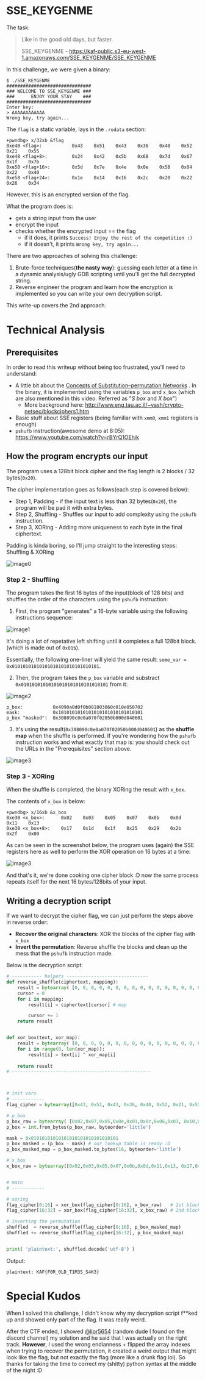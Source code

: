 # SSE_KEYGENME

The task:
>Like in the good old days, but faster.
>
>SSE_KEYGENME - https://kaf-public.s3-eu-west-1.amazonaws.com/SSE_KEYGENME/SSE_KEYGENME

In this challenge, we were given a binary:
```
$ ./SSE_KEYGENME
###############################
### WELCOME TO SSE_KEYGENME ###
###      ENJOY YOUR STAY    ###
###############################
Enter key:
> AAAAAAAAAAAA
Wrong key, try again...
```

The ``flag`` is a static variable, lays in the ``.rodata`` section:
```
+pwndbg> x/32xb &flag
0xe40 <flag>:           0x43    0x51    0x43    0x36    0x40    0x52    0x21    0x55
0xe48 <flag+8>:         0x24    0x42    0x5b    0x68    0x7d    0x67    0x1f    0x7b
0xe50 <flag+16>:        0x5d    0x7e    0x4e    0x0e    0x58    0x04    0x22    0x40
0xe58 <flag+24>:        0x1e    0x14    0x16    0x2c    0x20    0x22    0x26    0x34
```

However, this is an encrypted version of the flag.

What the program does is:
* gets a string input from the user
* encrypt the input
* checks whether the encrypted input == the flag
  * if it does, it prints ``Success! Enjoy the rest of the competition :)``
  * if it doesn't, it prints ``Wrong key, try again...``

There are two approaches of solving this challenge:

1. Brute-force techniques(**the nasty way**): guessing each letter at a time in a dynamic analysis/ugly GDB scripting until you'll get the full decrypted string.
2. Reverse engineer the program and learn how the encryption is implemented so you can write your own decryption script.

This write-up covers the 2nd approach. 

# Technical Analysis

## Prerequisites
In order to read this writeup without being too frustrated, you'll need to understand:
* A little bit about the [Concepts of Substitution–permutation Networks](https://www.youtube.com/watch?v=DLjzI5dX8jc) . In the binary, it is implemented using the variables ``p_box`` and ``x_box`` (which are also mentioned in this video. Referred as "*S box* and *X box*")
  * More background here: http://www.eng.tau.ac.il/~yash/crypto-netsec/blockciphers1.htm
* Basic stuff about SSE registers (being familiar with ``xmm0``, ``xmm1`` registers is enough)
* ``pshufb`` instruction(awesome demo at 8:05): https://www.youtube.com/watch?v=rBYrQ1OEhik


## How the program encrypts our input

The program uses a 128bit block cipher and the flag length is 2 blocks / 32 bytes(``0x20``).

The cipher implementation goes as follows(each step is covered below):
* Step 1, Padding - if the input text is less than 32 bytes(``0x20``), the program will be pad it with extra bytes.
* Step 2, Shuffling - Shuffles our input to add complexity using the ``pshufb`` instruction.
* Step 3, XORing - Adding more uniqueness to each byte in the final ciphertext.

Padding is kinda boring, so I'll jump straight to the interesting steps: Shuffling & XORing

![image0](./images/pseudo-algo.png)

### Step 2 - Shuffling

The program takes the first 16 bytes of the input(block of 128 bits) and shuffles the order of the characters using the ``pshufb`` instruction:
1. First, the program "generates" a 16-byte variable using the following instructions sequence:

![image1](./images/0x01.png)

It's doing a lot of repetative left shifting until it completes a full 128bit block.(which is made out of ``0x01``s).

Essentially, the following one-liner will yield the same result: ``some_var = 0x01010101010101010101010101010101``. 



2. Then, the program takes the ``p_box`` variable and substract ``0x01010101010101010101010101010101`` from it:

![image2](./images/vpsub.png)

```
p_box:           0x4090a0d0f0b081003060c010e050702
mask:            0x1010101010101010101010101010101
p_box "masked":  0x308090c0e0a070f02050b000d040601
```

3. It's using the result(``0x308090c0e0a070f02050b000d040601``) as the **shuffle map** when the shuffle is performed. If you're wondering how the ``pshufb`` instruction works and what exactly that map is: you should check out the URLs in the "Prerequisites" section above.

![image3](./images/vpshufb.png)


### Step 3 - XORing

When the shuffle is completed, the binary XORing the result with ``x_box``.

The contents of ``x_box`` is below:
```
+pwndbg> x/16xb &x_box
0xe30 <x_box>:      0x02    0x03    0x05    0x07    0x0b    0x0d    0x11    0x13
0xe38 <x_box+8>:    0x17    0x1d    0x1f    0x25    0x29    0x2b    0x2f    0x00
```

As can be seen in the screenshot below, the program uses (again) the SSE registers here as well to perform the XOR operation on 16 bytes at a time:

![image3](./images/xor.png)

And that's it, we're done cooking one cipher block :D now the same process repeats itself for the next 16 bytes/128bits of your input. 

## Writing a decryption script

If we want to decrypt the cipher flag, we can just perform the steps above in reverse order:
* **Recover the original characters**: XOR the blocks of the cipher flag with ``x_box``
* **Invert the permutation**: Reverse shuffle the blocks and clean up the mess that the ``pshufb`` instruction made.

Below is the decryption script:

```py
# ----------- helpers ------------------------------
def reverse_shuffle(ciphertext, mapping):
    result = bytearray( [0, 0, 0, 0, 0, 0, 0, 0, 0, 0, 0, 0, 0, 0, 0, 0] )
    cursor = 0
    for i in mapping:
        result[i] = ciphertext[cursor] # map

        cursor += 1
    return result


def xor_box(text, xor_map):
    result = bytearray( [0, 0, 0, 0, 0, 0, 0, 0, 0, 0, 0, 0, 0, 0, 0, 0] )
    for i in range(0, len(xor_map)):
        result[i] = text[i] ^ xor_map[i]
    
    return result
# ---------------------------------------------------



# init vars
# ------------
flag_cipher = bytearray([0x43, 0x51, 0x43, 0x36, 0x40, 0x52, 0x21, 0x55, 0x24, 0x42, 0x5b, 0x68, 0x7d, 0x67, 0x1f, 0x7b, 0x5d, 0x7e, 0x4e, 0x0e, 0x58, 0x04, 0x22, 0x40, 0x1e, 0x14, 0x16, 0x2c, 0x20, 0x22, 0x26, 0x34])

# p_box
p_box_raw = bytearray( [0x02,0x07,0x05,0x0e,0x01,0x0c,0x06,0x03, 0x10,0x08,0x0b,0x0f,0x0d,0x0a,0x09,0x04] )
p_box = int.from_bytes(p_box_raw, byteorder='little')

mask = 0x01010101010101010101010101010101
p_box_masked = (p_box - mask) # our lookup table is ready :D
p_box_masked_map = p_box_masked.to_bytes(16, byteorder='little')

# x_box
x_box_raw = bytearray([0x02,0x03,0x05,0x07,0x0b,0x0d,0x11,0x13, 0x17,0x1d,0x1f,0x25,0x29,0x2b,0x2f,0x00])


# main
# ------------

# xoring
flag_cipher[0:16] = xor_box(flag_cipher[0:16], x_box_raw)   # 1st block
flag_cipher[16:32] = xor_box(flag_cipher[16:32], x_box_raw) # 2nd block

# inverting the permutation
shuffled  = reverse_shuffle(flag_cipher[0:16], p_box_masked_map)
shuffled += reverse_shuffle(flag_cipher[16:32], p_box_masked_map)


print( 'plaintext:', shuffled.decode('utf-8') )
```

Output:
```
plaintext: KAF{F0R_0LD_T1M3S_S4K3}
```


# Special Kudos

When I solved this challenge, I didn't know why my decryption script f**ked up and showed only part of the flag. It was really weird.

After the CTF ended, I showed [@lior5654](https://dsc.bio/lior) (random dude I found on the discord channel) my solution and he said that I was actually on the right track. **However**, I used the wrong endianness + flipped the array indexes when trying to recover the permutation, it created a weird output that might look like the flag, but not exactly the flag (more like a drunk flag lol). So thanks for taking the time to correct my (shitty) python syntax at the middle of the night :D 

